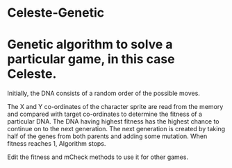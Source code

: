 # Celeste-Genetic
# Genetic algorithm to solve a particular game, in this case Celeste.
Initially, the DNA consists of a random order of the possible moves.

The X and Y co-ordinates of the character sprite are read from the memory and compared with target co-ordinates to determine the fitness of a particular DNA.
The DNA having highest fitness has the highest chance to continue on to the next generation.
The next generation is created by taking half of the genes from both parents and adding some mutation.
When fitness reaches 1, Algorithm stops.

Edit the fitness and mCheck methods to use it for other games.
